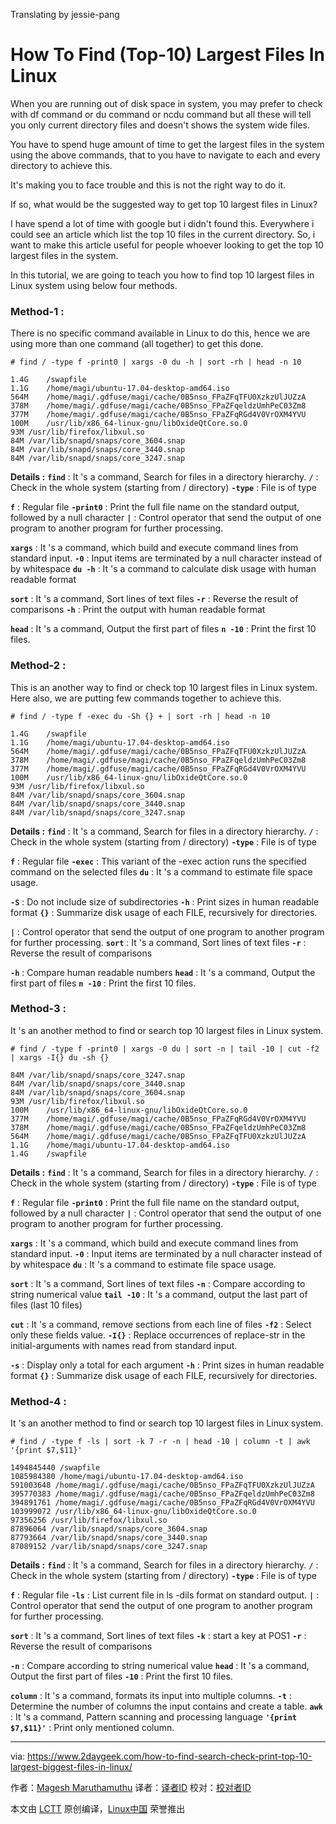 Translating by jessie-pang

How To Find (Top-10) Largest Files In Linux
======
When you are running out of disk space in system, you may prefer to check with df command or du command or ncdu command but all these will tell you only current directory files and doesn't shows the system wide files.

You have to spend huge amount of time to get the largest files in the system using the above commands, that to you have to navigate to each and every directory to achieve this.

It's making you to face trouble and this is not the right way to do it.

If so, what would be the suggested way to get top 10 largest files in Linux?

I have spend a lot of time with google but i didn't found this. Everywhere i could see an article which list the top 10 files in the current directory. So, i want to make this article useful for people whoever looking to get the top 10 largest files in the system.

In this tutorial, we are going to teach you how to find top 10 largest files in Linux system using below four methods.

### Method-1 :

There is no specific command available in Linux to do this, hence we are using more than one command (all together) to get this done.
```
# find / -type f -print0 | xargs -0 du -h | sort -rh | head -n 10

1.4G	/swapfile
1.1G	/home/magi/ubuntu-17.04-desktop-amd64.iso
564M	/home/magi/.gdfuse/magi/cache/0B5nso_FPaZFqTFU0XzkzUlJUZzA
378M	/home/magi/.gdfuse/magi/cache/0B5nso_FPaZFqeldzUmhPeC03Zm8
377M	/home/magi/.gdfuse/magi/cache/0B5nso_FPaZFqRGd4V0VrOXM4YVU
100M	/usr/lib/x86_64-linux-gnu/libOxideQtCore.so.0
93M	/usr/lib/firefox/libxul.so
84M	/var/lib/snapd/snaps/core_3604.snap
84M	/var/lib/snapd/snaps/core_3440.snap
84M	/var/lib/snapd/snaps/core_3247.snap

```

**Details :**
**`find`** : It 's a command, Search for files in a directory hierarchy.
**`/`** : Check in the whole system (starting from / directory)
**`-type`** : File is of type

**`f`** : Regular file
**`-print0`** : Print the full file name on the standard output, followed by a null character
**`|`** : Control operator that send the output of one program to another program for further processing.

**`xargs`** : It 's a command, which build and execute command lines from standard input.
**`-0`** : Input items are terminated by a null character instead of by whitespace
**`du -h`** : It 's a command to calculate disk usage with human readable format

**`sort`** : It 's a command, Sort lines of text files
**`-r`** : Reverse the result of comparisons
**`-h`** : Print the output with human readable format

**`head`** : It 's a command, Output the first part of files
**`n -10`** : Print the first 10 files.

### Method-2 :

This is an another way to find or check top 10 largest files in Linux system. Here also, we are putting few commands together to achieve this.
```
# find / -type f -exec du -Sh {} + | sort -rh | head -n 10

1.4G	/swapfile
1.1G	/home/magi/ubuntu-17.04-desktop-amd64.iso
564M	/home/magi/.gdfuse/magi/cache/0B5nso_FPaZFqTFU0XzkzUlJUZzA
378M	/home/magi/.gdfuse/magi/cache/0B5nso_FPaZFqeldzUmhPeC03Zm8
377M	/home/magi/.gdfuse/magi/cache/0B5nso_FPaZFqRGd4V0VrOXM4YVU
100M	/usr/lib/x86_64-linux-gnu/libOxideQtCore.so.0
93M	/usr/lib/firefox/libxul.so
84M	/var/lib/snapd/snaps/core_3604.snap
84M	/var/lib/snapd/snaps/core_3440.snap
84M	/var/lib/snapd/snaps/core_3247.snap

```

**Details :**
**`find`** : It 's a command, Search for files in a directory hierarchy.
**`/`** : Check in the whole system (starting from / directory)
**`-type`** : File is of type

**`f`** : Regular file
**`-exec`** : This variant of the -exec action runs the specified command on the selected files
**`du`** : It 's a command to estimate file space usage.

**`-S`** : Do not include size of subdirectories
**`-h`** : Print sizes in human readable format
**`{}`** : Summarize disk usage of each FILE, recursively for directories.

**`|`** : Control operator that send the output of one program to another program for further processing.
**`sort`** : It 's a command, Sort lines of text files
**`-r`** : Reverse the result of comparisons

**`-h`** : Compare human readable numbers
**`head`** : It 's a command, Output the first part of files
**`n -10`** : Print the first 10 files.

### Method-3 :

It 's an another method to find or search top 10 largest files in Linux system.
```
# find / -type f -print0 | xargs -0 du | sort -n | tail -10 | cut -f2 | xargs -I{} du -sh {}

84M	/var/lib/snapd/snaps/core_3247.snap
84M	/var/lib/snapd/snaps/core_3440.snap
84M	/var/lib/snapd/snaps/core_3604.snap
93M	/usr/lib/firefox/libxul.so
100M	/usr/lib/x86_64-linux-gnu/libOxideQtCore.so.0
377M	/home/magi/.gdfuse/magi/cache/0B5nso_FPaZFqRGd4V0VrOXM4YVU
378M	/home/magi/.gdfuse/magi/cache/0B5nso_FPaZFqeldzUmhPeC03Zm8
564M	/home/magi/.gdfuse/magi/cache/0B5nso_FPaZFqTFU0XzkzUlJUZzA
1.1G	/home/magi/ubuntu-17.04-desktop-amd64.iso
1.4G	/swapfile

```

**Details :**
**`find`** : It 's a command, Search for files in a directory hierarchy.
**`/`** : Check in the whole system (starting from / directory)
**`-type`** : File is of type

**`f`** : Regular file
**`-print0`** : Print the full file name on the standard output, followed by a null character
**`|`** : Control operator that send the output of one program to another program for further processing.

**`xargs`** : It 's a command, which build and execute command lines from standard input.
**`-0`** : Input items are terminated by a null character instead of by whitespace
**`du`** : It 's a command to estimate file space usage.

**`sort`** : It 's a command, Sort lines of text files
**`-n`** : Compare according to string numerical value
**`tail -10`** : It 's a command, output the last part of files (last 10 files)

**`cut`** : It 's a command, remove sections from each line of files
**`-f2`** : Select only these fields value.
**`-I{}`** : Replace occurrences of replace-str in the initial-arguments with names read from standard input.

**`-s`** : Display only a total for each argument
**`-h`** : Print sizes in human readable format
**`{}`** : Summarize disk usage of each FILE, recursively for directories.

### Method-4 :

It 's an another method to find or search top 10 largest files in Linux system.
```
# find / -type f -ls | sort -k 7 -r -n | head -10 | column -t | awk '{print $7,$11}'

1494845440 /swapfile
1085984380 /home/magi/ubuntu-17.04-desktop-amd64.iso
591003648 /home/magi/.gdfuse/magi/cache/0B5nso_FPaZFqTFU0XzkzUlJUZzA
395770383 /home/magi/.gdfuse/magi/cache/0B5nso_FPaZFqeldzUmhPeC03Zm8
394891761 /home/magi/.gdfuse/magi/cache/0B5nso_FPaZFqRGd4V0VrOXM4YVU
103999072 /usr/lib/x86_64-linux-gnu/libOxideQtCore.so.0
97356256 /usr/lib/firefox/libxul.so
87896064 /var/lib/snapd/snaps/core_3604.snap
87793664 /var/lib/snapd/snaps/core_3440.snap
87089152 /var/lib/snapd/snaps/core_3247.snap

```

**Details :**
**`find`** : It 's a command, Search for files in a directory hierarchy.
**`/`** : Check in the whole system (starting from / directory)
**`-type`** : File is of type

**`f`** : Regular file
**`-ls`** : List current file in ls -dils format on standard output.
**`|`** : Control operator that send the output of one program to another program for further processing.

**`sort`** : It 's a command, Sort lines of text files
**`-k`** : start a key at POS1
**`-r`** : Reverse the result of comparisons

**`-n`** : Compare according to string numerical value
**`head`** : It 's a command, Output the first part of files
**`-10`** : Print the first 10 files.

**`column`** : It 's a command, formats its input into multiple columns.
**`-t`** : Determine the number of columns the input contains and create a table.
**`awk`** : It 's a command, Pattern scanning and processing language
**`'{print $7,$11}'`** : Print only mentioned column.

--------------------------------------------------------------------------------

via: https://www.2daygeek.com/how-to-find-search-check-print-top-10-largest-biggest-files-in-linux/

作者：[Magesh Maruthamuthu][a]
译者：[译者ID](https://github.com/译者ID)
校对：[校对者ID](https://github.com/校对者ID)

本文由 [LCTT](https://github.com/LCTT/TranslateProject) 原创编译，[Linux中国](https://linux.cn/) 荣誉推出

[a]:https://www.2daygeek.com/author/magesh/
